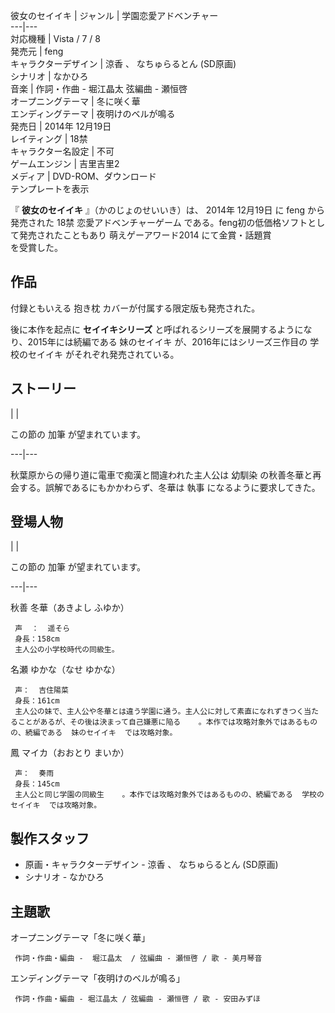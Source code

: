 彼女のセイイキ  |  ジャンル  |  学園恋愛アドベンチャー   
---|---  
対応機種  |  Vista  /  7  /  8   
発売元  |  feng   
キャラクターデザイン  |  涼香  、  なちゅらるとん  (SD原画)   
シナリオ  |  なかひろ   
音楽  |  作詞・作曲 -  堀江晶太  弦編曲 - 瀬恒啓   
オープニングテーマ  |  冬に咲く華   
エンディングテーマ  |  夜明けのベルが鳴る   
発売日  |  2014年  12月19日   
レイティング  |  18禁   
キャラクター名設定  |  不可   
ゲームエンジン  |  吉里吉里2   
メディア  |  DVD-ROM、ダウンロード   
テンプレートを表示  
  
『 **彼女のセイイキ** 』（かのじょのせいいき）は、  2014年  12月19日  に  feng  から発売された  18禁
恋愛アドベンチャーゲーム  である。feng初の低価格ソフトとして発売されたこともあり  萌えゲーアワード2014  にて金賞・話題賞  
を受賞した。

##  作品  

付録ともいえる  抱き枕  カバーが付属する限定版も発売された。

後に本作を起点に **セイイキシリーズ** と呼ばれるシリーズを展開するようになり、2015年には続編である  妹のセイイキ
が、2016年にはシリーズ三作目の  学校のセイイキ  がそれぞれ発売されている。

##  ストーリー  

|  | 

この節の  加筆  が望まれています。  
  
---|---  
  
秋葉原からの帰り道に電車で痴漢と間違われた主人公は  幼馴染  の秋善冬華と再会する。誤解であるにもかかわらず、冬華は  執事  になるように要求してきた。

##  登場人物  

|  | 

この節の  加筆  が望まれています。  
  
---|---  
  
秋善 冬華（あきよし ふゆか）

     声  ：  遥そら 
     身長：158cm 
     主人公の小学校時代の同級生。 
名瀬 ゆかな（なせ ゆかな）

     声：  吉住陽菜 
     身長：161cm 
     主人公の妹で、主人公や冬華とは違う学園に通う。主人公に対して素直になれずきつく当たることがあるが、その後は決まって自己嫌悪に陥る    。本作では攻略対象外ではあるものの、続編である  妹のセイイキ  では攻略対象。 
鳳 マイカ（おおとり まいか）

     声：  奏雨 
     身長：145cm 
     主人公と同じ学園の同級生    。本作では攻略対象外ではあるものの、続編である  学校のセイイキ  では攻略対象。 

##  製作スタッフ  

  * 原画・キャラクターデザイン -  涼香  、  なちゅらるとん  (SD原画) 
  * シナリオ -  なかひろ 

##  主題歌  

オープニングテーマ「冬に咲く華」

     作詞・作曲・編曲 -  堀江晶太  / 弦編曲 - 瀬恒啓 / 歌 - 美月琴音 
エンディングテーマ「夜明けのベルが鳴る」

     作詞・作曲・編曲 - 堀江晶太 / 弦編曲 - 瀬恒啓 / 歌 - 安田みずほ 

